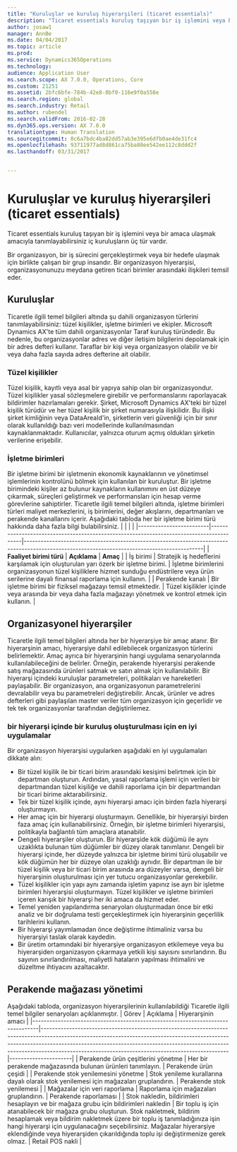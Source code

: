 ```yaml
---
title: "Kuruluşlar ve kuruluş hiyerarşileri (ticaret essentials)"
description: "Ticaret essentials kuruluş taşıyan bir iş işlemini veya bir amaca ulaşmak amacıyla tanımlayabilirsiniz iç kuruluşların üç tür vardır."
author: josaw1
manager: AnnBe
ms.date: 04/04/2017
ms.topic: article
ms.prod: 
ms.service: Dynamics365Operations
ms.technology: 
audience: Application User
ms.search.scope: AX 7.0.0, Operations, Core
ms.custom: 21251
ms.assetid: 2bfc6bfe-784b-42e8-8bf0-116e9f0a558e
ms.search.region: global
ms.search.industry: Retail
ms.author: rubendel
ms.search.validFrom: 2016-02-28
ms.dyn365.ops.version: AX 7.0.0
translationtype: Human Translation
ms.sourcegitcommit: 0c6a7bdc4ba82dd57ab3e395e6dfb0ae4de31fc4
ms.openlocfilehash: 93711977ad8d861ca75ba80ee542ee112c8ddd2f
ms.lasthandoff: 03/31/2017


---
```


# <a name="organizations-and-organizational-hierarchies-commerce-essentials"></a>Kuruluşlar ve kuruluş hiyerarşileri (ticaret essentials)

Ticaret essentials kuruluş taşıyan bir iş işlemini veya bir amaca ulaşmak amacıyla tanımlayabilirsiniz iç kuruluşların üç tür vardır. 

Bir organizasyon, bir iş sürecini gerçekleştirmek veya bir hedefe ulaşmak için birlikte çalışan bir grup insandır. Bir organizasyon hiyerarşisi, organizasyonunuzu meydana getiren ticari birimler arasındaki ilişkileri temsil eder.

## <a name="organizations"></a>Kuruluşlar
Ticaretle ilgili temel bilgileri altında şu dahili organizasyon türlerini tanımlayabilirsiniz: tüzel kişilikler, işletme birimleri ve ekipler. Microsoft Dynamics AX'te tüm dahili organizasyonlar Taraf kuruluş türündedir. Bu nedenle, bu organizasyonlar adres ve diğer iletişim bilgilerini depolamak için bir adres defteri kullanır. Taraflar bir kişi veya organizasyon olabilir ve bir veya daha fazla sayıda adres defterine ait olabilir.
### <a name="legal-entities"></a>Tüzel kişilikler

Tüzel kişilik, kayıtlı veya asal bir yapıya sahip olan bir organizasyondur. Tüzel kişilikler yasal sözleşmelere girebilir ve performanslarını raporlayacak bildirimler hazırlamaları gerekir. Şirket, Microsoft Dynamics AX'teki bir tüzel kişilik türüdür ve her tüzel kişilik bir şirket numarasıyla ilişkilidir. Bu ilişki şirket kimliğinin veya DataAreaId'in, şirketlerin veri güvenliği için bir sınır olarak kullanıldığı bazı veri modellerinde kullanılmasından kaynaklanmaktadır. Kullanıcılar, yalnızca oturum açmış oldukları şirketin verilerine erişebilir.

### <a name="operating-units"></a>İşletme birimleri

Bir işletme birimi bir işletmenin ekonomik kaynaklarının ve yönetimsel işlemlerinin kontrolünü bölmek için kullanılan bir kuruluştur. Bir işletme birimindeki kişiler az bulunur kaynakların kullanımını en üst düzeye çıkarmak, süreçleri geliştirmek ve performansları için hesap verme görevlerine sahiptirler. Ticaretle ilgili temel bilgileri altında, işletme birimleri türleri maliyet merkezlerini, iş birimlerini, değer akışlarını, departmanları ve perakende kanallarını içerir. Aşağıdaki tabloda her bir işletme birimi türü hakkında daha fazla bilgi bulabilirsiniz.
|                         |                                                                                         |                                                                                                                                             |
|-------------------------|-----------------------------------------------------------------------------------------|---------------------------------------------------------------------------------------------------------------------------------------------|
| **Faaliyet birimi türü** | **Açıklama**                                                                         | **Amaç**                                                                                                                                 |
| İş birimi           | Stratejik iş hedeflerini karşılamak için oluşturulan yarı özerk bir işletme birimi. | İşletme birimlerini organizasyonun tüzel kişiliklere hizmet sunduğu endüstrilere veya ürün serilerine dayalı finansal raporlama için kullanın. |
| Perakende kanalı          | Bir işletme birimi bir fiziksel mağazayı temsil etmektedir.                             | Tüzel kişilikler içinde veya arasında bir veya daha fazla mağazayı yönetmek ve kontrol etmek için kullanın.                                                               |

## <a name="organizational-hierarchies"></a>Organizasyonel hiyerarşiler
Ticaretle ilgili temel bilgileri altında her bir hiyerarşiye bir amaç atanır. Bir hiyerarşinin amacı, hiyerarşiye dahil edilebilecek organizasyon türlerini belirlemektir. Amaç ayrıca bir hiyerarşinin hangi uygulama senaryolarında kullanılabileceğini de belirler. Örneğin, perakende hiyerarşisi perakende satış mağazasında ürünleri satmak ve satın almak için kullanılabilir. Bir hiyerarşi içindeki kuruluşlar parametreleri, politikaları ve hareketleri paylaşabilir. Bir organizasyon, ana organizasyonun parametrelerini devralabilir veya bu parametreleri değiştirebilir. Ancak, ürünler ve adres defterleri gibi paylaşılan master veriler tüm organizasyon için geçerlidir ve tek tek organizasyonlar tarafından değiştirilemez.
### <a name="best-practices-for-setting-up-an-organization-in-a-hierarchy"></a>bir hiyerarşi içinde bir kuruluş oluşturulması için en iyi uygulamalar

Bir organizasyon hiyerarşisi uygularken aşağıdaki en iyi uygulamaları dikkate alın:
-   Bir tüzel kişilik ile bir ticari birim arasındaki kesişimi belirtmek için bir departman oluşturun. Ardından, yasal raporlama işlemi için verileri bir departmandan tüzel kişiliğe ve dahili raporlama için bir departmandan bir ticari birime aktarabilirsiniz.
-   Tek bir tüzel kişilik içinde, aynı hiyerarşi amacı için birden fazla hiyerarşi oluşturmayın.
-   Her amaç için bir hiyerarşi oluşturmayın. Genellikle, bir hiyerarşiyi birden faza amaç için kullanabilirsiniz. Örneğin, bir işletme birimleri hiyerarşisi, politikayla bağlantılı tüm amaçlara atanabilir.
-   Dengeli hiyerarşiler oluşturun. Bir hiyerarşide kök düğümü ile aynı uzaklıkta bulunan tüm düğümler bir düzey olarak tanımlanır. Dengeli bir hiyerarşi içinde, her düzeyde yalnızca bir işletme birimi türü oluşabilir ve kök düğümün her bir düzeye olan uzaklığı aynıdır. Bir departman ile bir tüzel kişilik veya bir ticari birim arasında ara düzeyler varsa, dengeli bir hiyerarşinin oluşturulması için yer tutucu organizasyonlar gerekebilir.
-   Tüzel kişilikler için yapı aynı zamanda işletim yapınız ise ayrı bir işletme birimleri hiyerarşisi oluşturmayın. Tüzel kişilikler ve işletme birimleri içeren karışık bir hiyerarşi her iki amaca da hizmet eder.
-   Temel yeniden yapılandırma senaryoları oluşturmadan önce bir etki analiz ve bir doğrulama testi gerçekleştirmek için hiyerarşinin geçerlilik tarihlerini kullanın.
-   Bir hiyerarşi yayımlamadan önce değiştirme ihtimaliniz varsa bu hiyerarşiyi taslak olarak kaydedin.
-   Bir üretim ortamındaki bir hiyerarşiye organizasyon etkilemeye veya bu hiyerarşiden organizasyon çıkarmaya yetkili kişi sayısını sınırlandırın. Bu sayının sınırlandırılması, maliyetli hataların yapılması ihtimalini ve düzeltme ihtiyacını azaltacaktır.

## <a name="retail-store-management"></a>Perakende mağazası yönetimi
Aşağıdaki tabloda, organizasyon hiyerarşilerinin kullanılabildiği Ticaretle ilgili temel bilgiler senaryoları açıklanmıştır.
| Görev                                                                           | Açıklama                                                                                                                                                                                                                                                                                                | Hiyerarşinin amacı    |
|--------------------------------------------------------------------------------|------------------------------------------------------------------------------------------------------------------------------------------------------------------------------------------------------------------------------------------------------------------------------------------------------------|----------------------|
| Perakende ürün çeşitlerini yönetme                                                      | Her bir perakende mağazasında bulunan ürünleri tanımlayın.                                                                                                                                                                                                                                             | Perakende ürün çeşidi    |
| Perakende stok yenilemesini yönetme                                                    | Stok yenileme kurallarına dayalı olarak stok yenilemesi için mağazaları gruplandırın.                                                                                                                                                                                                                                          | Perakende stok yenilemesi |
| Mağazalar için veri raporlama                                                         | Raporlama için mağazaları gruplandırın.                                                                                                                                                                                                                                                                                | Perakende raporlaması     |
| Stok nakledin, bildirimleri hesaplayın ve bir mağaza grubu için bildirimleri nakledin | Bir toplu iş için atanabilecek bir mağaza grubu oluşturun. Stok nakletmek, bildirim hesaplamak veya bildirim nakletmek üzere bir toplu iş tanımladığınıza işin hangi hiyerarşi için uygulanacağını seçebilirsiniz. Mağazalar hiyerarşiye eklendiğinde veya hiyerarşiden çıkarıldığında toplu işi değiştirmenize gerek olmaz. | Retail POS nakli   |




